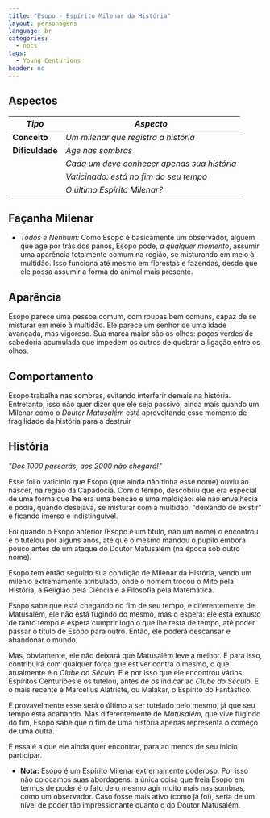 ```yaml
---
title: "Esopo - Espírito Milenar da História"
layout: personagens
language: br
categories:
  - npcs 
tags:
  - Young Centurions
header: no
---
```


## Aspectos

| ***Tipo***       | ***Aspecto***                                                           |
|------------------|-------------------------------------------------------------------------|
| __Conceito__     | _Um milenar que registra a história_   |
| __Dificuldade__  | _Age nas sombras_                                                 |
|                  | _Cada um deve conhecer apenas sua história_        |
|                  | _Vaticinado: está no fim do seu tempo_   |
|                  | _O último Espírito Milenar?_            |

## Façanha Milenar

+ _Todos e Nenhum:_ Como Esopo é basicamente um observador, alguém que age por trás dos panos, Esopo pode, _a qualquer momento_, assumir uma aparência totalmente comum na região, se misturando em meio à multidão. Isso funciona até mesmo em florestas e fazendas, desde que ele possa assumir a forma do animal mais presente.

## Aparência

Esopo parece uma pessoa comum, com roupas bem comuns, capaz de se misturar em meio à multidão. Ele parece um senhor de uma idade avançada, mas vigoroso. Sua marca maior são os olhos: poços verdes de sabedoria acumulada que impedem os outros de quebrar a ligação entre os olhos.

## Comportamento

Esopo trabalha nas sombras, evitando interferir demais na história. Entretanto, isso não quer dizer que ele seja passivo, ainda mais quando um Milenar como o _Doutor Matusalém_ está aproveitando esse momento de fragilidade da história para a destruir

## História

_"Dos 1000 passarás, aos 2000 não chegará!"_

Esse foi o vaticínio que Esopo (que ainda não tinha esse nome) ouviu ao nascer, na região da Capadócia. Com o tempo, descobriu que era especial de uma forma que lhe era uma benção e uma maldição: ele não envelhecia e podia, quando desejava, se misturar com a multidão, "deixando de existir" e ficando imerso e indistinguível. 

Foi quando o Esopo anterior (Esopo é um título, não um nome) o encontrou e o tutelou por alguns anos, até que o mesmo mandou o pupilo embora pouco antes de um ataque do Doutor Matusalém (na época sob outro nome).

Esopo tem então seguido sua condição de Milenar da História, vendo um milênio extremamente atribulado, onde o homem trocou o Mito pela História, a Religião pela Ciência e a Filosofia pela Matemática. 

Esopo sabe que está chegando no fim de seu tempo, e diferentemente de Matusalém, ele não está fugindo do mesmo, mas o espera: ele está exausto de tanto tempo e espera cumprir logo o que lhe resta de tempo, até poder passar o título de Esopo para outro. Então, ele poderá descansar e abandonar o mundo. 

Mas, obviamente, ele não deixará que Matusalém leve a melhor. E para isso, contribuirá com qualquer força que estiver contra o mesmo, o que atualmente é o _Clube do Século_. E é por isso que ele encontrou vários Espíritos Centuriões e os tutelou, antes de os indicar ao _Clube do Século_. E o mais recente é Marcellus Alatriste, ou Malakar, o Espírito do Fantástico.

E provavelmente esse será o último a ser tutelado pelo mesmo, já que seu tempo está acabando. Mas diferentemente de _Matusalém_, que vive fugindo do fim, Esopo sabe que o fim de uma história apenas representa o começo de uma outra.

E essa é a que ele ainda quer encontrar, para ao menos de seu início participar.

+ **Nota:** Esopo é um Espírito Milenar extremamente poderoso. Por isso não colocamos suas abordagens: a única coisa que freia Esopo em termos de poder é o fato de o mesmo agir muito mais nas sombras, como um observador. Caso fosse mais ativo (como já foi), seria de um nível de poder tão impressionante quanto o do Doutor Matusalém.

